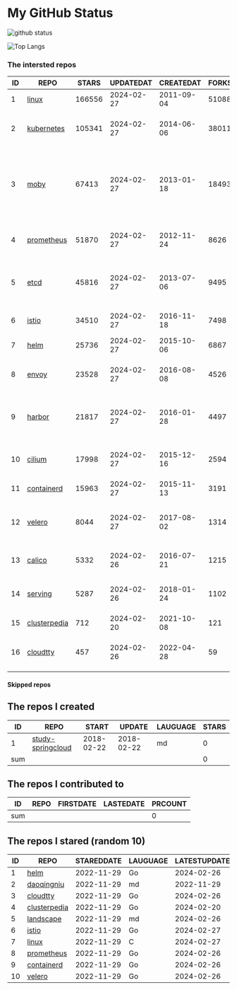 # My GitHub Status

<img src="https://github-readme-stats-1.yihong0618.vercel.app/api?username=daoqingniu&show_icons=true&&&hide_title=true&count_private=true" alt="github status" />

![Top Langs](https://github-readme-stats-1.yihong0618.vercel.app/api/top-langs/?username=daoqingniu&layout=compact)

<!--START_SECTION:github_repos-->
### The intersted repos
| ID |                              REPO                               | STARS  | UPDATEDAT  | CREATEDAT  | FORKSCOUNT |                                                DESCRIPTIONS                                                |
|----|-----------------------------------------------------------------|--------|------------|------------|------------|------------------------------------------------------------------------------------------------------------|
|  1 | [linux](https://github.com/torvalds/linux)                      | 166556 | 2024-02-27 | 2011-09-04 |      51088 | Linux kernel source tree                                                                                   |
|  2 | [kubernetes](https://github.com/kubernetes/kubernetes)          | 105341 | 2024-02-27 | 2014-06-06 |      38011 | Production-Grade Container Scheduling and Management                                                       |
|  3 | [moby](https://github.com/moby/moby)                            |  67413 | 2024-02-27 | 2013-01-18 |      18493 | The Moby Project - a collaborative project for the container ecosystem to assemble container-based systems |
|  4 | [prometheus](https://github.com/prometheus/prometheus)          |  51870 | 2024-02-27 | 2012-11-24 |       8626 | The Prometheus monitoring system and time series database.                                                 |
|  5 | [etcd](https://github.com/etcd-io/etcd)                         |  45816 | 2024-02-27 | 2013-07-06 |       9495 | Distributed reliable key-value store for the most critical data of a distributed system                    |
|  6 | [istio](https://github.com/istio/istio)                         |  34510 | 2024-02-27 | 2016-11-18 |       7498 | Connect, secure, control, and observe services.                                                            |
|  7 | [helm](https://github.com/helm/helm)                            |  25736 | 2024-02-27 | 2015-10-06 |       6867 | The Kubernetes Package Manager                                                                             |
|  8 | [envoy](https://github.com/envoyproxy/envoy)                    |  23528 | 2024-02-27 | 2016-08-08 |       4526 | Cloud-native high-performance edge/middle/service proxy                                                    |
|  9 | [harbor](https://github.com/goharbor/harbor)                    |  21817 | 2024-02-27 | 2016-01-28 |       4497 | An open source trusted cloud native registry project that stores, signs, and scans content.                |
| 10 | [cilium](https://github.com/cilium/cilium)                      |  17998 | 2024-02-27 | 2015-12-16 |       2594 | eBPF-based Networking, Security, and Observability                                                         |
| 11 | [containerd](https://github.com/containerd/containerd)          |  15963 | 2024-02-27 | 2015-11-13 |       3191 | An open and reliable container runtime                                                                     |
| 12 | [velero](https://github.com/vmware-tanzu/velero)                |   8044 | 2024-02-27 | 2017-08-02 |       1314 | Backup and migrate Kubernetes applications and their persistent volumes                                    |
| 13 | [calico](https://github.com/projectcalico/calico)               |   5332 | 2024-02-26 | 2016-07-21 |       1215 | Cloud native networking and network security                                                               |
| 14 | [serving](https://github.com/knative/serving)                   |   5287 | 2024-02-26 | 2018-01-24 |       1102 | Kubernetes-based, scale-to-zero, request-driven compute                                                    |
| 15 | [clusterpedia](https://github.com/clusterpedia-io/clusterpedia) |    712 | 2024-02-20 | 2021-10-08 |        121 | The Encyclopedia of Kubernetes clusters                                                                    |
| 16 | [cloudtty](https://github.com/cloudtty/cloudtty)                |    457 | 2024-02-26 | 2022-04-28 |         59 | A Friendly Kubernetes CloudShell (Web Terminal) !                                                          |



#### Skipped repos
<!--END_SECTION:github_repos-->

<!--START_SECTION:my_github-->
## The repos I created
| ID  |                                 REPO                                 |   START    |   UPDATE   | LAUGUAGE | STARS |
|-----|----------------------------------------------------------------------|------------|------------|----------|-------|
|   1 | [study-springcloud](https://github.com/daoqingniu/study-springcloud) | 2018-02-22 | 2018-02-22 | md       |     0 |
| sum |                                                                      |            |            |          |     0 |

## The repos I contributed to
| ID  | REPO | FIRSTDATE | LASTEDATE | PRCOUNT |
|-----|------|-----------|-----------|---------|
| sum |      |           |           |       0 |

## The repos I stared (random 10)
| ID |                              REPO                               | STAREDDATE | LAUGUAGE | LATESTUPDATE |
|----|-----------------------------------------------------------------|------------|----------|--------------|
|  1 | [helm](https://github.com/helm/helm)                            | 2022-11-29 | Go       | 2024-02-26   |
|  2 | [daoqingniu](https://github.com/daoqingniu/daoqingniu)          | 2022-11-29 | md       | 2022-11-29   |
|  3 | [cloudtty](https://github.com/cloudtty/cloudtty)                | 2022-11-29 | Go       | 2024-02-26   |
|  4 | [clusterpedia](https://github.com/clusterpedia-io/clusterpedia) | 2022-11-29 | Go       | 2024-02-20   |
|  5 | [landscape](https://github.com/cncf/landscape)                  | 2022-11-29 | md       | 2024-02-26   |
|  6 | [istio](https://github.com/istio/istio)                         | 2022-11-29 | Go       | 2024-02-27   |
|  7 | [linux](https://github.com/torvalds/linux)                      | 2022-11-29 | C        | 2024-02-27   |
|  8 | [prometheus](https://github.com/prometheus/prometheus)          | 2022-11-29 | Go       | 2024-02-26   |
|  9 | [containerd](https://github.com/containerd/containerd)          | 2022-11-29 | Go       | 2024-02-26   |
| 10 | [velero](https://github.com/vmware-tanzu/velero)                | 2022-11-29 | Go       | 2024-02-26   |

<!--END_SECTION:my_github-->
